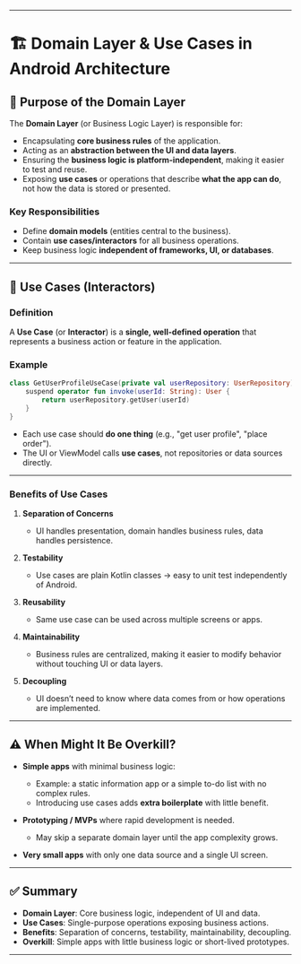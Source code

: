 
---

# 🏗️ Domain Layer & Use Cases in Android Architecture

## 📌 Purpose of the Domain Layer

The **Domain Layer** (or Business Logic Layer) is responsible for:

* Encapsulating **core business rules** of the application.
* Acting as an **abstraction between the UI and data layers**.
* Ensuring the **business logic is platform-independent**, making it easier to test and reuse.
* Exposing **use cases** or operations that describe **what the app can do**, not how the data is stored or presented.

### Key Responsibilities

* Define **domain models** (entities central to the business).
* Contain **use cases/interactors** for all business operations.
* Keep business logic **independent of frameworks, UI, or databases**.

---

## 📌 Use Cases (Interactors)

### Definition

A **Use Case** (or **Interactor**) is a **single, well-defined operation** that represents a business action or feature in the application.

### Example

```kotlin
class GetUserProfileUseCase(private val userRepository: UserRepository) {
    suspend operator fun invoke(userId: String): User {
        return userRepository.getUser(userId)
    }
}
```

* Each use case should **do one thing** (e.g., "get user profile", "place order").
* The UI or ViewModel calls **use cases**, not repositories or data sources directly.

---

### Benefits of Use Cases

1. **Separation of Concerns**

   * UI handles presentation, domain handles business rules, data handles persistence.

2. **Testability**

   * Use cases are plain Kotlin classes → easy to unit test independently of Android.

3. **Reusability**

   * Same use case can be used across multiple screens or apps.

4. **Maintainability**

   * Business rules are centralized, making it easier to modify behavior without touching UI or data layers.

5. **Decoupling**

   * UI doesn’t need to know where data comes from or how operations are implemented.

---

## ⚠️ When Might It Be Overkill?

* **Simple apps** with minimal business logic:

  * Example: a static information app or a simple to-do list with no complex rules.
  * Introducing use cases adds **extra boilerplate** with little benefit.

* **Prototyping / MVPs** where rapid development is needed.

  * May skip a separate domain layer until the app complexity grows.

* **Very small apps** with only one data source and a single UI screen.

---

## ✅ Summary

* **Domain Layer**: Core business logic, independent of UI and data.
* **Use Cases**: Single-purpose operations exposing business actions.
* **Benefits**: Separation of concerns, testability, maintainability, decoupling.
* **Overkill**: Simple apps with little business logic or short-lived prototypes.

---

